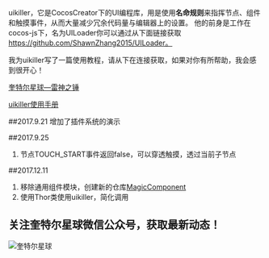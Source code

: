 uikiller，它是CocosCreator下的UI编程库，用是使用**名命规则**来指挥节点、组件和触摸事件，从而大量减少冗余代码量与编辑器上的设置。
他的前身是工作在cocos-js下，名为UILoader你可以通过从下面链接获取
https://github.com/ShawnZhang2015/UILoader。

我为uikiller写了一篇使用教程，请从下在连接获取，如果对你有所帮助，我会感到很开心！


[奎特尔星球—雷神之锤](http://www.jianshu.com/p/174cc2160a7d)

[uikiller使用手册](https://mp.weixin.qq.com/s?__biz=MzA5MjEwOTI4Ng==&mid=2247484000&idx=1&sn=1ed99ddc834915fa5864d86e4ea801e9)

##2017.9.21
增加了插件系统的演示

##2017.9.25
1. 节点TOUCH_START事件返回false，可以穿透触摸，透过当前子节点

##2017.12.11
1. 移除通用组件模块，创建新的仓库[MagicComponent](https://github.com/ShawnZhang2015/MagicComponent)
2. 使用Thor类使用uikiller，简化调用

## 关注**奎特尔星球**微信公众号，获取最新动态！

![奎特尔星球](https://github.com/ShawnZhang2015/uikiller/raw/master/WeChat-Official-Accounts.jpg)
